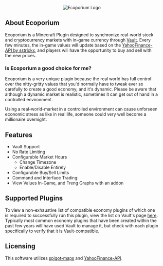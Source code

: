 <p align="center">
  <img alt="Ecoporium Logo" src="https://i.imgur.com/M4oF4KO.png" />
</p>

## About Ecoporium
Ecoporium is a Minecraft Plugin designed to synchronize real-world stock and cryptocurrency markets with in-game currency through [Vault](https://github.com/MilkBowl/Vault). Every few minutes, the in-game values will update based on the [YahooFinance-API by sstrickx](https://github.com/sstrickx/yahoofinance-api), and players will have the opportunity to buy and sell with the new prices.

### Is Ecoporium a good choice for me?
Ecoporium is a very unique plugin because the real world has full control over the nitty-gritty values that you'd normally have to tweak ever so carefully to create a good economy, and it's dynamic. Please be aware that although a dynamic market is realistic, sometimes it can get out of hand in a controlled environment.

Using a real-world-market in a controlled environment can cause unforseen economic stress as like in real life, someone could very well become a millionaire overnight.

## Features

- Vault Support
- No Rate Limiting
- Configurable Market Hours
    - Change Timezone
    - Enable/Disable Entirely
- Configurable Buy/Sell Limits
- Command and Interface Trading
- View Values In-Game, and Treng Graphs with an addon

## Supported Plugins
To view a non-exhaustive list of compatible economy plugins of which one is required to successfully run this plugin, view the list on Vault's page [here](https://github.com/MilkBowl/Vault#supported-plugins). Typically most common economy plugins that have been created within the past few years will have used Vault to manage it, but check with each plugin specifically to verify that it is Vault-compatible.

## Licensing
This software utilizes [spigot-maps](https://github.com/JohnnyJayJay/spigot-maps) and [YahooFinance-API](https://github.com/sstrickx/yahoofinance-api).
